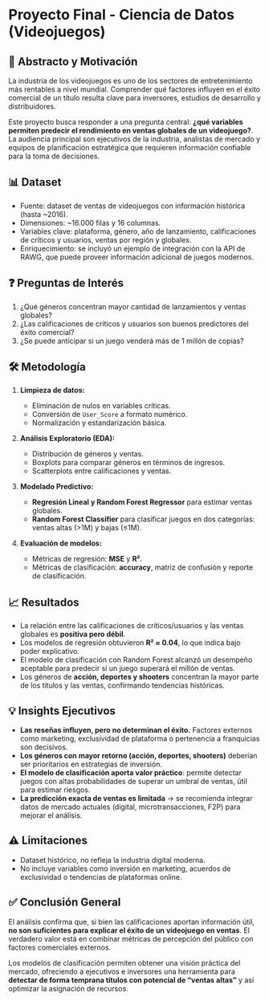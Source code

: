 # Proyecto Final - Ciencia de Datos (Videojuegos)

## 📌 Abstracto y Motivación
La industria de los videojuegos es uno de los sectores de entretenimiento más rentables a nivel mundial. Comprender qué factores influyen en el éxito comercial de un título resulta clave para inversores, estudios de desarrollo y distribuidores.  

Este proyecto busca responder a una pregunta central: **¿qué variables permiten predecir el rendimiento en ventas globales de un videojuego?**.  
La audiencia principal son ejecutivos de la industria, analistas de mercado y equipos de planificación estratégica que requieren información confiable para la toma de decisiones.

## 📊 Dataset
- Fuente: dataset de ventas de videojuegos con información histórica (hasta ~2016).  
- Dimensiones: ~16.000 filas y 16 columnas.  
- Variables clave: plataforma, género, año de lanzamiento, calificaciones de críticos y usuarios, ventas por región y globales.  
- Enriquecimiento: se incluyó un ejemplo de integración con la API de RAWG, que puede proveer información adicional de juegos modernos.  

## ❓ Preguntas de Interés
1. ¿Qué géneros concentran mayor cantidad de lanzamientos y ventas globales?  
2. ¿Las calificaciones de críticos y usuarios son buenos predictores del éxito comercial?  
3. ¿Se puede anticipar si un juego venderá más de 1 millón de copias?  

## 🛠️ Metodología
1. **Limpieza de datos:**  
   - Eliminación de nulos en variables críticas.  
   - Conversión de `User_Score` a formato numérico.  
   - Normalización y estandarización básica.  

2. **Análisis Exploratorio (EDA):**  
   - Distribución de géneros y ventas.  
   - Boxplots para comparar géneros en términos de ingresos.  
   - Scatterplots entre calificaciones y ventas.  

3. **Modelado Predictivo:**  
   - **Regresión Lineal y Random Forest Regressor** para estimar ventas globales.  
   - **Random Forest Classifier** para clasificar juegos en dos categorías: ventas altas (>1M) y bajas (≤1M).  

4. **Evaluación de modelos:**  
   - Métricas de regresión: **MSE** y **R²**.  
   - Métricas de clasificación: **accuracy**, matriz de confusión y reporte de clasificación.  

## 📈 Resultados
- La relación entre las calificaciones de críticos/usuarios y las ventas globales es **positiva pero débil**.  
- Los modelos de regresión obtuvieron **R² ≈ 0.04**, lo que indica bajo poder explicativo.  
- El modelo de clasificación con Random Forest alcanzó un desempeño aceptable para predecir si un juego superará el millón de ventas.  
- Los géneros de **acción, deportes y shooters** concentran la mayor parte de los títulos y las ventas, confirmando tendencias históricas.  

## 💡 Insights Ejecutivos
- **Las reseñas influyen, pero no determinan el éxito.** Factores externos como marketing, exclusividad de plataforma o pertenencia a franquicias son decisivos.  
- **Los géneros con mayor retorno (acción, deportes, shooters)** deberían ser prioritarios en estrategias de inversión.  
- **El modelo de clasificación aporta valor práctico**: permite detectar juegos con altas probabilidades de superar un umbral de ventas, útil para estimar riesgos.  
- **La predicción exacta de ventas es limitada** → se recomienda integrar datos de mercado actuales (digital, microtransacciones, F2P) para mejorar el análisis.  

## ⚠️ Limitaciones
- Dataset histórico, no refleja la industria digital moderna.  
- No incluye variables como inversión en marketing, acuerdos de exclusividad o tendencias de plataformas online.  

## ✅ Conclusión General
El análisis confirma que, si bien las calificaciones aportan información útil, **no son suficientes para explicar el éxito de un videojuego en ventas**. El verdadero valor está en combinar métricas de percepción del público con factores comerciales externos.  

Los modelos de clasificación permiten obtener una visión práctica del mercado, ofreciendo a ejecutivos e inversores una herramienta para **detectar de forma temprana títulos con potencial de “ventas altas”** y así optimizar la asignación de recursos.  
